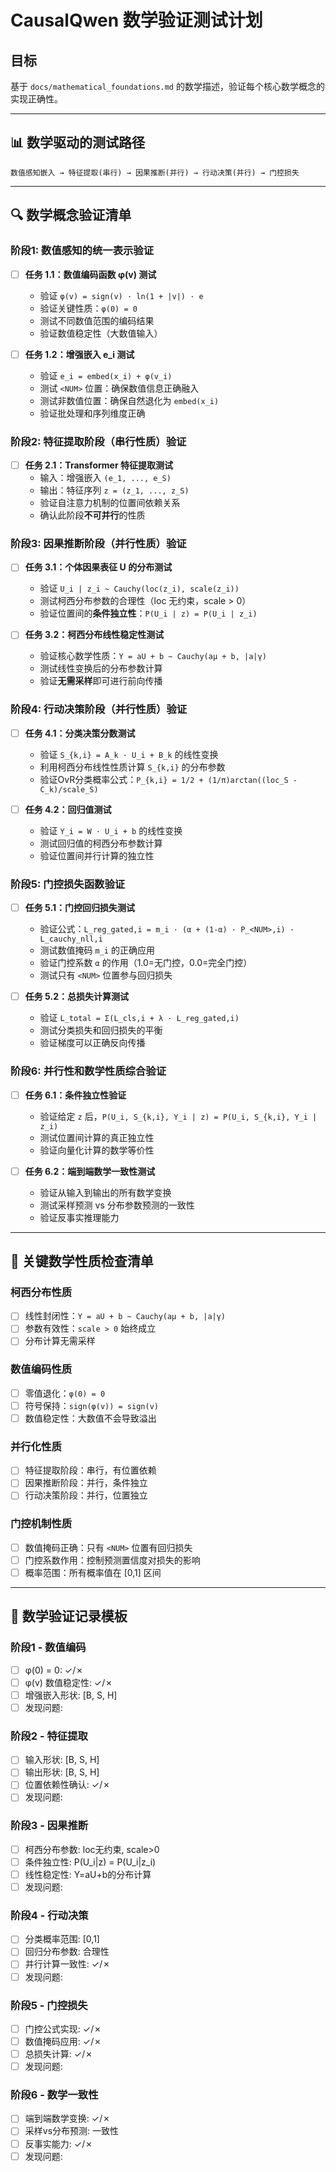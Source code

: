 # CausalQwen 数学验证测试计划

## 目标
基于 `docs/mathematical_foundations.md` 的数学描述，验证每个核心数学概念的实现正确性。

---

## 📊 数学驱动的测试路径

```
数值感知嵌入 → 特征提取(串行) → 因果推断(并行) → 行动决策(并行) → 门控损失
```

---

## 🔍 数学概念验证清单

### 阶段1: 数值感知的统一表示验证
- [ ] **任务 1.1：数值编码函数 φ(v) 测试**
  - 验证 `φ(v) = sign(v) · ln(1 + |v|) · e`
  - 验证关键性质：`φ(0) = 0`
  - 测试不同数值范围的编码结果
  - 验证数值稳定性（大数值输入）

- [ ] **任务 1.2：增强嵌入 e_i 测试**
  - 验证 `e_i = embed(x_i) + φ(v_i)`
  - 测试 `<NUM>` 位置：确保数值信息正确融入
  - 测试非数值位置：确保自然退化为 `embed(x_i)`
  - 验证批处理和序列维度正确

### 阶段2: 特征提取阶段（串行性质）验证
- [ ] **任务 2.1：Transformer 特征提取测试**
  - 输入：增强嵌入 `(e_1, ..., e_S)`
  - 输出：特征序列 `z = (z_1, ..., z_S)`
  - 验证自注意力机制的位置间依赖关系
  - 确认此阶段**不可并行**的性质

### 阶段3: 因果推断阶段（并行性质）验证
- [ ] **任务 3.1：个体因果表征 U 的分布测试**
  - 验证 `U_i | z_i ~ Cauchy(loc(z_i), scale(z_i))`
  - 测试柯西分布参数的合理性（loc 无约束，scale > 0）
  - 验证位置间的**条件独立性**：`P(U_i | z) = P(U_i | z_i)`

- [ ] **任务 3.2：柯西分布线性稳定性测试**
  - 验证核心数学性质：`Y = aU + b ~ Cauchy(aμ + b, |a|γ)`
  - 测试线性变换后的分布参数计算
  - 验证**无需采样**即可进行前向传播

### 阶段4: 行动决策阶段（并行性质）验证
- [ ] **任务 4.1：分类决策分数测试**
  - 验证 `S_{k,i} = A_k · U_i + B_k` 的线性变换
  - 利用柯西分布线性性质计算 `S_{k,i}` 的分布参数
  - 验证OvR分类概率公式：`P_{k,i} = 1/2 + (1/π)arctan((loc_S - C_k)/scale_S)`

- [ ] **任务 4.2：回归值测试**
  - 验证 `Y_i = W · U_i + b` 的线性变换
  - 测试回归值的柯西分布参数计算
  - 验证位置间并行计算的独立性

### 阶段5: 门控损失函数验证
- [ ] **任务 5.1：门控回归损失测试**
  - 验证公式：`L_reg_gated,i = m_i · (α + (1-α) · P_<NUM>,i) · L_cauchy_nll,i`
  - 测试数值掩码 `m_i` 的正确应用
  - 验证门控系数 `α` 的作用（1.0=无门控，0.0=完全门控）
  - 测试只有 `<NUM>` 位置参与回归损失

- [ ] **任务 5.2：总损失计算测试**
  - 验证 `L_total = Σ(L_cls,i + λ · L_reg_gated,i)`
  - 测试分类损失和回归损失的平衡
  - 验证梯度可以正确反向传播

### 阶段6: 并行性和数学性质综合验证
- [ ] **任务 6.1：条件独立性验证**
  - 验证给定 `z` 后，`P(U_i, S_{k,i}, Y_i | z) = P(U_i, S_{k,i}, Y_i | z_i)`
  - 测试位置间计算的真正独立性
  - 验证向量化计算的数学等价性

- [ ] **任务 6.2：端到端数学一致性测试**
  - 验证从输入到输出的所有数学变换
  - 测试采样预测 vs 分布参数预测的一致性
  - 验证反事实推理能力

---

## 🧮 关键数学性质检查清单

### 柯西分布性质
- [ ] 线性封闭性：`Y = aU + b ~ Cauchy(aμ + b, |a|γ)`
- [ ] 参数有效性：`scale > 0` 始终成立
- [ ] 分布计算无需采样

### 数值编码性质  
- [ ] 零值退化：`φ(0) = 0`
- [ ] 符号保持：`sign(φ(v)) = sign(v)`
- [ ] 数值稳定性：大数值不会导致溢出

### 并行化性质
- [ ] 特征提取阶段：串行，有位置依赖
- [ ] 因果推断阶段：并行，条件独立
- [ ] 行动决策阶段：并行，位置独立

### 门控机制性质
- [ ] 数值掩码正确：只有 `<NUM>` 位置有回归损失
- [ ] 门控系数作用：控制预测置信度对损失的影响
- [ ] 概率范围：所有概率值在 [0,1] 区间

---

## 📝 数学验证记录模板

### 阶段1 - 数值编码
- [ ] φ(0) = 0: ✓/✗
- [ ] φ(v) 数值稳定性: ✓/✗  
- [ ] 增强嵌入形状: [B, S, H]
- [ ] 发现问题:

### 阶段2 - 特征提取
- [ ] 输入形状: [B, S, H]
- [ ] 输出形状: [B, S, H] 
- [ ] 位置依赖性确认: ✓/✗
- [ ] 发现问题:

### 阶段3 - 因果推断
- [ ] 柯西分布参数: loc无约束, scale>0
- [ ] 条件独立性: P(U_i|z) = P(U_i|z_i)
- [ ] 线性稳定性: Y=aU+b的分布计算
- [ ] 发现问题:

### 阶段4 - 行动决策  
- [ ] 分类概率范围: [0,1]
- [ ] 回归分布参数: 合理性
- [ ] 并行计算一致性: ✓/✗
- [ ] 发现问题:

### 阶段5 - 门控损失
- [ ] 门控公式实现: ✓/✗
- [ ] 数值掩码应用: ✓/✗
- [ ] 总损失计算: ✓/✗
- [ ] 发现问题:

### 阶段6 - 数学一致性
- [ ] 端到端数学变换: ✓/✗
- [ ] 采样vs分布预测: 一致性
- [ ] 反事实能力: ✓/✗
- [ ] 发现问题: 